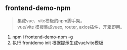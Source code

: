 ## frontend-demo-npm

> 集成vue、vite模板的npm脚手架。<br>
vue/vite 模板集成vuex, router, axios插件，开箱即用。

1. npm i frontend-demo-npm -g
2. 执行 frontdemo init 根据提示生成vue/vite模板